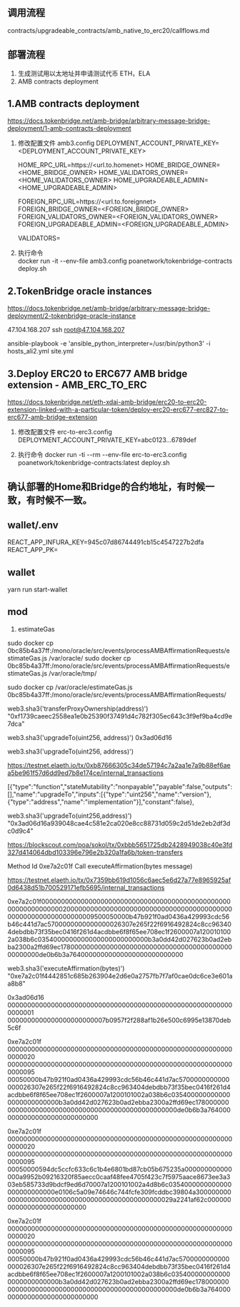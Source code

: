 
## 调用流程

contracts/upgradeable_contracts/amb_native_to_erc20/callflows.md

## 部署流程
1. 生成测试用以太地址并申请测试代币 ETH，ELA
2. AMB contracts deployment
   



## 1.AMB contracts deployment

https://docs.tokenbridge.net/amb-bridge/arbitrary-message-bridge-deployment/1-amb-contracts-deployment

1. 修改配置文件 amb3.config
   DEPLOYMENT_ACCOUNT_PRIVATE_KEY=<DEPLOYMENT_ACCOUNT_PRIVATE_KEY>

    HOME_RPC_URL=https://<url.to.homenet>
    HOME_BRIDGE_OWNER=<HOME_BRIDGE_OWNER>
    HOME_VALIDATORS_OWNER=<HOME_VALIDATORS_OWNER>
    HOME_UPGRADEABLE_ADMIN=<HOME_UPGRADEABLE_ADMIN>

    FOREIGN_RPC_URL=https://<url.to.foreignnet>
    FOREIGN_BRIDGE_OWNER=<FOREIGN_BRIDGE_OWNER>
    FOREIGN_VALIDATORS_OWNER=<FOREIGN_VALIDATORS_OWNER>
    FOREIGN_UPGRADEABLE_ADMIN=<FOREIGN_UPGRADEABLE_ADMIN>

    VALIDATORS=<address of validator>

2. 执行命令    
    docker run -it --env-file amb3.config poanetwork/tokenbridge-contracts deploy.sh


## 2.TokenBridge oracle instances 

https://docs.tokenbridge.net/amb-bridge/arbitrary-message-bridge-deployment/2-tokenbridge-oracle-instance


47.104.168.207
 ssh root@47.104.168.207

ansible-playbook -e 'ansible_python_interpreter=/usr/bin/python3' -i hosts_ali2.yml site.yml



## 3.Deploy ERC20 to ERC677 AMB bridge extension - AMB_ERC_TO_ERC

https://docs.tokenbridge.net/eth-xdai-amb-bridge/erc20-to-erc20-extension-linked-with-a-particular-token/deploy-erc20-erc677-erc827-to-erc677-amb-bridge-extension


1. 修改配置文件 erc-to-erc3.config
    DEPLOYMENT_ACCOUNT_PRIVATE_KEY=abc0123...6789def

2. 执行命令
    docker run -ti --rm --env-file erc-to-erc3.config poanetwork/tokenbridge-contracts:latest deploy.sh


## 确认部署的Home和Bridge的合约地址，有时候一致，有时候不一致。

## wallet/.env

REACT_APP_INFURA_KEY=945c07d86744491cb15c4547227b2dfa
REACT_APP_PK=

##  wallet

yarn run start-wallet

## mod
1. estimateGas

sudo docker cp 0bc85b4a37ff:/mono/oracle/src/events/processAMBAffirmationRequests/estimateGas.js /var/oracle/
sudo docker cp 0bc85b4a37ff:/mono/oracle/src/events/processAMBAffirmationRequests/estimateGas.js /var/oracle/tmp/

sudo docker cp  /var/oracle/estimateGas.js  0bc85b4a37ff:/mono/oracle/src/events/processAMBAffirmationRequests/


web3.sha3('transferProxyOwnership(address)')
"0xf1739caeec2558ea1e0b25390f37491d4c782f305ec643c3f9ef9ba4cd9e7dca"

web3.sha3('upgradeTo(uint256, address)')
0x3ad06d16


web3.sha3('upgradeTo(uint256, address)')

https://testnet.elaeth.io/tx/0xb87666305c34de57194c7a2aa1e7a9b88ef6aea5be961f57d6dd9ed7b8e174ce/internal_transactions 

[{"type":"function","stateMutability":"nonpayable","payable":false,"outputs":[],"name":"upgradeTo","inputs":[{"type":"uint256","name":"version"},{"type":"address","name":"implementation"}],"constant":false},

web3.sha3('upgradeTo(uint256,address)')
"0x3ad06d16a939048cae4c581e2ca020e8cc88731d059c2d51de2eb2df3dc0d9c4"


https://blockscout.com/poa/sokol/tx/0xbbb5651725db2428949038c40e3fd327d414064dbd103396e796e2b320a1fa6b/token-transfers

Method Id 0xe7a2c01f
Call      executeAffirmation(bytes message)

https://testnet.elaeth.io/tx/0x7359bb619d1056c6aec5e6d27a77e8965925af0d6438d51b700529171efb5695/internal_transactions

0xe7a2c01f0000000000000000000000000000000000000000000000000000000000000020000000000000000000000000000000000000000000000000000000000000009500050000b47b921f0ad0436a429993cdc56b46c441d7ac5700000000000000026307e265f22f6916492824c8cc963404debdbb73f35bec0416f261d4acdbbe6f8f65ee708ec1f2600007a1200101002a038b6c0354000000000000000000000000b3a0dd42d027623b0ad2ebba2300a2ffd69ec1780000000000000000000000000000000000000000000000000de0b6b3a76400000000000000000000000000


web3.sha3('executeAffirmation(bytes)')
"0xe7a2c01f4442851c685b263904e2d6e0a2757fb7f7af0cae0dc6ce3e601aa8b8"


0x3ad06d16
0000000000000000000000000000000000000000000000000000000000000001
0000000000000000000000007b0957f2f288af1b26e500c6995e13870deb5c6f

0xe7a2c01f
0000000000000000000000000000000000000000000000000000000000000020
0000000000000000000000000000000000000000000000000000000000000095
00050000b47b921f0ad0436a429993cdc56b46c441d7ac5700000000000000026307e265f22f6916492824c8cc963404debdbb73f35bec0416f261d4acdbbe6f8f65ee708ec1f2600007a1200101002a038b6c0354000000000000000000000000b3a0dd42d027623b0ad2ebba2300a2ffd69ec1780000000000000000000000000000000000000000000000000de0b6b3a76400000000000000000000000000

0xe7a2c01f
0000000000000000000000000000000000000000000000000000000000000020
0000000000000000000000000000000000000000000000000000000000000095
00050000594dc5ccfc633c6c1b4e6801bd87cb05b675235a000000000000000a9952b09216320f85aecc0caaf48fee4705f423c7f5975aace8673ee3a303eb585733d9bdcf9ed6d70007a1200101002a4d8b6c0354000000000000000000000000e0106c5a09e74646c744fcfe309fcddbc39804a300000000000000000000000000000000000000000000000029a2241af62c00000000000000000000000000

0xe7a2c01f
0000000000000000000000000000000000000000000000000000000000000020
0000000000000000000000000000000000000000000000000000000000000095
00050000b47b921f0ad0436a429993cdc56b46c441d7ac5700000000000000026307e265f22f6916492824c8cc963404debdbb73f35bec0416f261d4acdbbe6f8f65ee708ec1f2600007a1200101002a038b6c0354000000000000000000000000b3a0dd42d027623b0ad2ebba2300a2ffd69ec1780000000000000000000000000000000000000000000000000de0b6b3a76400000000000000000000000000
